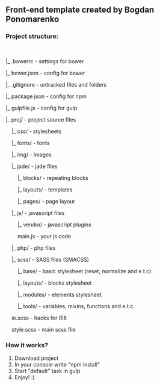 <h2>Front-end template created by Bogdan Ponomarenko</h2> 
<h3>Project structure:</h1><br>

<p>|_ .bowerrc - settings for bower</p>
<p>|_ bower.json - config for bower</p>
<p>|_ .gitignore - untracked files and folders</p>
<p>|_ package.json - config for npm</p>
<p>|_ gulpfile.js - config for gulp</p>
<p>|_ proj/ - project source files</p>
<p>&nbsp;&nbsp;&nbsp;&nbsp;|_ css/ - stylesheets</p>
<p>&nbsp;&nbsp;&nbsp;&nbsp;|_ fonts/ - fonts</p>
<p>&nbsp;&nbsp;&nbsp;&nbsp;|_ img/ - images</p>
<p>&nbsp;&nbsp;&nbsp;&nbsp;|_ jade/ - jade files</p>
<p>&nbsp;&nbsp;&nbsp;&nbsp;&nbsp;&nbsp;&nbsp;&nbsp;|_ blocks/ - repeating blocks</p>
<p>&nbsp;&nbsp;&nbsp;&nbsp;&nbsp;&nbsp;&nbsp;&nbsp;|_ layouts/ - templates </p>
<p>&nbsp;&nbsp;&nbsp;&nbsp;&nbsp;&nbsp;&nbsp;&nbsp;|_ pages/ - page layout</p>
<p>&nbsp;&nbsp;&nbsp;&nbsp;|_ js/ - javascript files</p>
<p>&nbsp;&nbsp;&nbsp;&nbsp;&nbsp;&nbsp;&nbsp;&nbsp;|_ vendor/ - javascript plugins</p>
<p>&nbsp;&nbsp;&nbsp;&nbsp;&nbsp;&nbsp;&nbsp;&nbsp;main.js - your js code</p>
<p>&nbsp;&nbsp;&nbsp;&nbsp;|_ php/ - php files</p>
<p>&nbsp;&nbsp;&nbsp;&nbsp;|_ scss/ - SASS files (SMACSS)</p>
<p>&nbsp;&nbsp;&nbsp;&nbsp;&nbsp;&nbsp;&nbsp;&nbsp;|_ base/ - basic stylesheet (reset, normalize and e.t.c)</p>
<p>&nbsp;&nbsp;&nbsp;&nbsp;&nbsp;&nbsp;&nbsp;&nbsp;|_ layouts/ - blocks stylesheet</p>
<p>&nbsp;&nbsp;&nbsp;&nbsp;&nbsp;&nbsp;&nbsp;&nbsp;|_ modules/ - elements stylesheet</p>
<p>&nbsp;&nbsp;&nbsp;&nbsp;&nbsp;&nbsp;&nbsp;&nbsp;|_ tools/ - variables, mixins, functions and e.t.c.</p>
<p>&nbsp;&nbsp;&nbsp;&nbsp;ie.scss - hacks for IE8</p>
<p>&nbsp;&nbsp;&nbsp;&nbsp;style.scss - main scss file</p>
<h3>How it works?</h3>
<ol>
    <li>Download project</li>
    <li>In your console write "npm install"</li>
    <li>Start "default" task in gulp</li>
    <li>Enjoy! :)</li>
</ol>